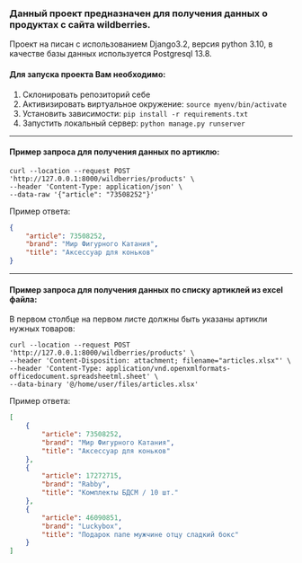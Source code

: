 ### Данный проект предназначен для получения данных о продуктах с сайта  wildberries.
Проект на писан с использованием Django3.2, версия python 3.10, в качестве базы данных используется Postgresql 13.8.
#### Для запуска проекта Вам необходимо: 
1. Склонировать репозиторий себе
2. Активизировать виртуальное окружение: `source myenv/bin/activate`
3. Установить зависимости: `pip install -r requirements.txt`
4. Запустить локальный сервер: `python manage.py runserver`
___

#### Пример запроса для получения данных по артиклю:
```  
curl --location --request POST 'http://127.0.0.1:8000/wildberries/products' \  
--header 'Content-Type: application/json' \  
--data-raw '{"article": "73508252"}'  
```
Пример ответа:
```json
{
    "article": 73508252, 
    "brand": "Мир Фигурного Катания",
    "title": "Аксессуар для коньков"
}
```
___

#### Пример запроса для получения данных по списку артиклей из excel файла:
В первом столбце на первом листе должны быть указаны артикли нужных товаров:  
```  
curl --location --request POST 'http://127.0.0.1:8000/wildberries/products' \  
--header 'Content-Disposition: attachment; filename="articles.xlsx"' \  
--header 'Content-Type: application/vnd.openxmlformats-officedocument.spreadsheetml.sheet' \  
--data-binary '@/home/user/files/articles.xlsx'  
```
Пример ответа:
```json
[
    {
        "article": 73508252,
        "brand": "Мир Фигурного Катания",
        "title": "Аксессуар для коньков"
    },
    {
        "article": 17272715,
        "brand": "Rabby",
        "title": "Комплекты БДСМ / 10 шт."
    },
    {
        "article": 46090851,
        "brand": "Luckybox",
        "title": "Подарок папе мужчине отцу сладкий бокс"
    }
]
```

